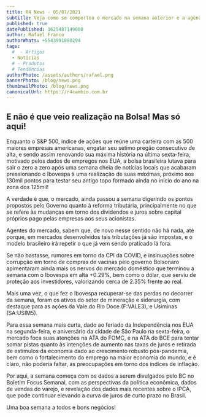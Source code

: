 ```yaml
---
title: R4 News - 05/07/2021
subtitle: Veja como se comportou o mercado na semana anterior e a agenda econômica para este mês.
published: true
datePublished: 1625487149000
author: Rafael Franco
authorWhats: +5543991080294
tags:
  #  - Artigos
  - Notícias
  # - Produtos
  # Tendências
authorPhoto: /assets/authors/rafael.png
bannerPhoto: /blog/news.png
thumbnailPhoto: /blog/news.png
canonicalUrl: https://r4cambio.com.br
---
```


## E não é que veio realização na Bolsa! Mas só aqui!

Enquanto o S&P 500, índice de ações que reúne uma carteira com as 500 maiores empresas americanas, engatar seu sétimo pregão consecutivo de alta, e sendo assim renovando sua máxima história na última sexta-feira, motivado pelos dados de empregos nos EUA, a bolsa brasileira lutava para sair o zero a zero após uma semana cheia de notícias locais que acabaram pressionando o Ibovespa à uma realização de suas máximas, próximo aos 130mil pontos para testar seu antigo topo formado ainda no início do ano na zona dos 125mil!

A verdade é que, o mercado, ainda passou a semana digerindo os pontos propostos pelo Governo quanto à reforma tributária, principalmente no que se refere às mudanças em torno dos dividendos e juros sobre capital próprios pago pelas empresas aos seus acionistas.

Agentes do mercado, sabem que, de novo nesse sentido não há nada, até porque, em mercados desenvolvidos tais tributações já são impostas, e o modelo brasileiro irá repetir o que já vem sendo praticado lá fora.

Se não bastasse, rumores em torno da CPI da COVID, e insinuações sobre corrupção em torno de compras de vacinas pelo governo Bolsonaro apimentaram ainda mais os nervos do mercado doméstico que terminou a semana com o Ibovespa em alta +0.29%, bem como o dólar, que serviu de proteção aos investidores, valorizando cerca de 2.35% frente ao real.

Mais uma vez, o que fez o Ibovespa recuperar-se das perdas no decorrer da semana, foram os ativos do setor de mineração e siderurgia, com destaque para as ações da Vale do Rio Doce (F:VALE3), e Usiminas (SA:USIM5).

Para essa semana mais curta, dado ao feriado da Independência nos EUA na segunda-feira, e aniversário da cidade de São Paulo na sexta-feira, o mercado foca suas atenções na ATA do FOMC, e na ATA do BCE para tentar somar pistas quanto às intenções de aumento nas taxas de juros e retirada de estímulos da economia dado ao crescimento robusto pós-pandemia, bem como o fortalecimento do emprego na maior economia do mundo, e é claro, não poderia faltar, as preocupações em torno dos índices de inflação.

Por aqui, a semana começa com os dados a serem divulgados pelo BC no Boletim Focus Semanal, com as perspectivas da política econômica, dados de vendas do varejo, e revelação dos dados mais recentes sobre o IPCA, que pode continuar elevando a curva de juros de curto prazo no Brasil.

Uma boa semana a todos e bons negócios!
